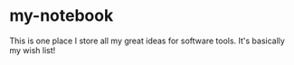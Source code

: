 # my-notebook
This is one place I store all my great ideas for software tools. It's basically my wish list!
